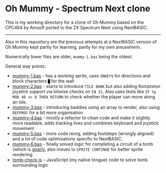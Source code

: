 # Oh Mummy - Spectrum Next clone

This is my working directory for a clone of Oh Mummy based on the CPC464 by Amsoft ported to the ZX Spectrum Next using NextBASIC.

---

Also in this repository are the previous attempts at a NextBASIC version of Oh Mummy kept partly for learning, partly for my own amusement.

Numerically lower files are older, `mummy-1.bas` being the oldest.

General way points:

- [mummy-1.bas](https://github.com/remy/next-oh-mummy/blob/master/previous-attempts/mummy-1.bas.txt) - has a working sprite, uses `INKEY$` for directions and block characters `█` for the wall
- [mummy-2.bas](https://github.com/remy/next-oh-mummy/blob/master/previous-attempts/mummy-2.bas.txt) - starts to introduce `TILE BANK` but also adding Kemptston joystick support via bitwise checks on `IN 31`. Also uses tests like `IF %y MOD 48 <> 0 THEN RETURN` to check whether the player can move along an isle.
- [mummy-3.bas](https://github.com/remy/next-oh-mummy/blob/master/previous-attempts/mummy-3.bas.txt) - introducing baddies using an array to render, also using `DEFPROC` for a bit more organisation
- [mummy-4.bas](https://github.com/remy/next-oh-mummy/blob/master/previous-attempts/mummy-4.bas.txt) - mostly a refactor to clean code and make it slightly more readable, adds tracking lives and combines keyboard and joystick movement
- [mummy-5.bas](https://github.com/remy/next-oh-mummy/blob/master/previous-attempts/mummy-5.bas.txt) - more code reorg, adding footsteps (wrongly aligned) and a lot of code optimisations specific to NextBASIC.
- [mummy-6.bas](https://github.com/remy/next-oh-mummy/blob/master/previous-attempts/mummy-6.bas.txt) - finally solved logic for completing a circuit of a tomb (which is [gnarly](https://github.com/remy/next-oh-mummy/blob/master/previous-attempts/mummy-6.bas.txt#L52-L66!), also moves to `SPRITE CONTINUE` for better sprite rendering.
- [tomb-check.js](https://github.com/remy/next-oh-mummy/blob/master/previous-attempts/tomb-check.js) - JavaScript (my native tongue) code to solve tomb surrounding logic
